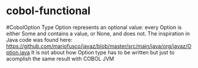 # cobol-functional
#CobolOption
Type Option represents an optional value: every Option is either Some and contains a value, or None, and does not.
The inspiration in Java code was found here: https://github.com/mariofusco/javaz/blob/master/src/main/java/org/javaz/Option.java
It is not about how Option type has to be written but just to acomplish the same result with COBOL JVM
